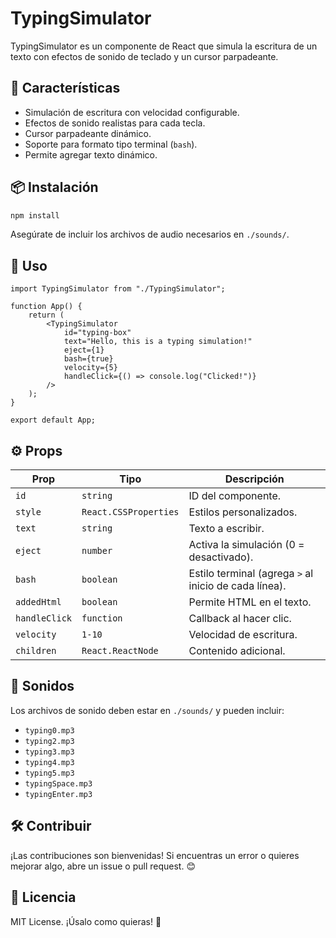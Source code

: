 # TypingSimulator

TypingSimulator es un componente de React que simula la escritura de un texto con efectos de sonido de teclado y un cursor parpadeante.

## 🚀 Características
- Simulación de escritura con velocidad configurable.
- Efectos de sonido realistas para cada tecla.
- Cursor parpadeante dinámico.
- Soporte para formato tipo terminal (`bash`).
- Permite agregar texto dinámico.

## 📦 Instalación

```sh
npm install
```

Asegúrate de incluir los archivos de audio necesarios en `./sounds/`.

## 📌 Uso

```tsx
import TypingSimulator from "./TypingSimulator";

function App() {
    return (
        <TypingSimulator
            id="typing-box"
            text="Hello, this is a typing simulation!"
            eject={1}
            bash={true}
            velocity={5}
            handleClick={() => console.log("Clicked!")}
        />
    );
}

export default App;
```

## ⚙️ Props

| Prop          | Tipo                  | Descripción |
|--------------|----------------------|-------------|
| `id`         | `string`              | ID del componente. |
| `style`      | `React.CSSProperties` | Estilos personalizados. |
| `text`       | `string`              | Texto a escribir. |
| `eject`      | `number`              | Activa la simulación (0 = desactivado). |
| `bash`       | `boolean`             | Estilo terminal (agrega `>` al inicio de cada línea). |
| `addedHtml`  | `boolean`             | Permite HTML en el texto. |
| `handleClick` | `function`           | Callback al hacer clic. |
| `velocity`   | `1-10`                | Velocidad de escritura. |
| `children`   | `React.ReactNode`     | Contenido adicional. |

## 🎵 Sonidos

Los archivos de sonido deben estar en `./sounds/` y pueden incluir:
- `typing0.mp3`
- `typing2.mp3`
- `typing3.mp3`
- `typing4.mp3`
- `typing5.mp3`
- `typingSpace.mp3`
- `typingEnter.mp3`

## 🛠 Contribuir

¡Las contribuciones son bienvenidas! Si encuentras un error o quieres mejorar algo, abre un issue o pull request. 😊

## 📄 Licencia

MIT License. ¡Úsalo como quieras! 🚀


